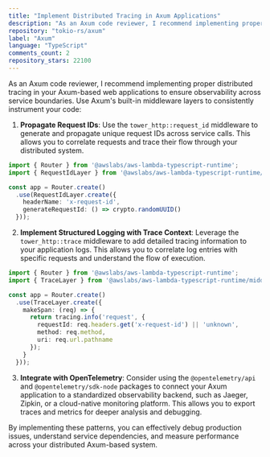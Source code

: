 ```yaml
---
title: "Implement Distributed Tracing in Axum Applications"
description: "As an Axum code reviewer, I recommend implementing proper distributed tracing in your Axum-based web applications to ensure observability across service boundaries. Use Axum's built-in middleware layers to consistently instrument your code."
repository: "tokio-rs/axum"
label: "Axum"
language: "TypeScript"
comments_count: 2
repository_stars: 22100
---
```


As an Axum code reviewer, I recommend implementing proper distributed tracing in your Axum-based web applications to ensure observability across service boundaries. Use Axum's built-in middleware layers to consistently instrument your code:

1. **Propagate Request IDs**: Use the `tower_http::request_id` middleware to generate and propagate unique request IDs across service calls. This allows you to correlate requests and trace their flow through your distributed system.

```typescript
import { Router } from '@awslabs/aws-lambda-typescript-runtime';
import { RequestIdLayer } from '@awslabs/aws-lambda-typescript-runtime/middleware';

const app = Router.create()
  .use(RequestIdLayer.create({
    headerName: 'x-request-id',
    generateRequestId: () => crypto.randomUUID()
  }));
```

2. **Implement Structured Logging with Trace Context**: Leverage the `tower_http::trace` middleware to add detailed tracing information to your application logs. This allows you to correlate log entries with specific requests and understand the flow of execution.

```typescript
import { Router } from '@awslabs/aws-lambda-typescript-runtime';
import { TraceLayer } from '@awslabs/aws-lambda-typescript-runtime/middleware';

const app = Router.create()
  .use(TraceLayer.create({
    makeSpan: (req) => {
      return tracing.info('request', {
        requestId: req.headers.get('x-request-id') || 'unknown',
        method: req.method,
        uri: req.url.pathname
      });
    }
  }));
```

3. **Integrate with OpenTelemetry**: Consider using the `@opentelemetry/api` and `@opentelemetry/sdk-node` packages to connect your Axum application to a standardized observability backend, such as Jaeger, Zipkin, or a cloud-native monitoring platform. This allows you to export traces and metrics for deeper analysis and debugging.

By implementing these patterns, you can effectively debug production issues, understand service dependencies, and measure performance across your distributed Axum-based system.